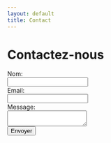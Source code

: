 ```yaml
---
layout: default
title: Contact
---
```

# Contactez-nous
<form action="/envoyer-formulaire" method="POST">
  <label for="nom">Nom:</label><br>
  <input type="text" id="nom" name="nom"><br>
  <label for="email">Email:</label><br>
  <input type="email" id="email" name="email"><br>
  <label for="message">Message:</label><br>
  <textarea id="message" name="message"></textarea><br>
  <input type="submit" value="Envoyer">
</form>
